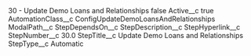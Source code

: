 <?xml version="1.0" encoding="UTF-8"?>
<CustomMetadata xmlns="http://soap.sforce.com/2006/04/metadata" xmlns:xsi="http://www.w3.org/2001/XMLSchema-instance" xmlns:xsd="http://www.w3.org/2001/XMLSchema">
    <label>30 - Update Demo Loans and Relationships</label>
    <protected>false</protected>
    <values>
        <field>Active__c</field>
        <value xsi:type="xsd:boolean">true</value>
    </values>
    <values>
        <field>AutomationClass__c</field>
        <value xsi:type="xsd:string">ConfigUpdateDemoLoansAndRelationships</value>
    </values>
    <values>
        <field>ModalPath__c</field>
        <value xsi:nil="true"/>
    </values>
    <values>
        <field>StepDependsOn__c</field>
        <value xsi:nil="true"/>
    </values>
    <values>
        <field>StepDescription__c</field>
        <value xsi:nil="true"/>
    </values>
    <values>
        <field>StepHyperlink__c</field>
        <value xsi:nil="true"/>
    </values>
    <values>
        <field>StepNumber__c</field>
        <value xsi:type="xsd:double">30.0</value>
    </values>
    <values>
        <field>StepTitle__c</field>
        <value xsi:type="xsd:string">Update Demo Loans and Relationships</value>
    </values>
    <values>
        <field>StepType__c</field>
        <value xsi:type="xsd:string">Automatic</value>
    </values>
</CustomMetadata>
